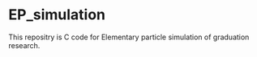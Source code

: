 # EP_simulation
This repositry is C code for Elementary particle simulation of graduation research.
